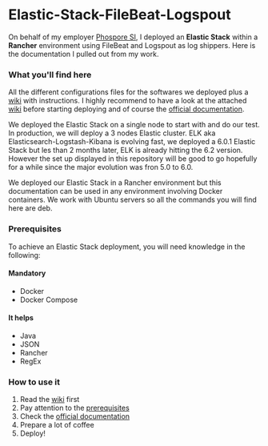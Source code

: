 # Elastic-Stack-FileBeat-Logspout
On behalf of my employer [Phospore SI](https://www.phosphore.eu/), I deployed an **Elastic Stack** within a **Rancher** environment using FileBeat and Logspout as log shippers. Here is the documentation I pulled out from my work.

### What you'll find here

All the different configurations files for the softwares we deployed plus a [wiki](https://github.com/Alexandre-Guth/Elastic-Stack-FileBeat-Logspout/wiki) with instructions.
I highly recommend to have a look at the attached [wiki](https://github.com/Alexandre-Guth/Elastic-Stack-FileBeat-Logspout/wiki) before starting deploying and of course the [official documentation](https://www.elastic.co/guide/index.html).

We deployed the Elastic Stack on a single node to start with and do our test. In production, we will deploy a 3 nodes Elastic cluster.
ELK aka Elasticsearch-Logstash-Kibana is evolving fast, we deployed a 6.0.1 Elastic Stack but les than 2 months later, ELK is already hitting the 6.2 version. However the set up displayed in this repository will be good to go hopefully for a while since the major evolution was fron 5.0 to 6.0. 

We deployed our Elastic Stack in a Rancher environment but this documentation can be used in any environment involving Docker containers. We work with Ubuntu servers so all the commands you will find here are deb.

### Prerequisites

To achieve an Elastic Stack deployment, you will need knowledge in the following:

#### Mandatory
* Docker
* Docker Compose

#### It helps
* Java
* JSON
* Rancher
* RegEx

### How to use it

1. Read the [wiki](https://github.com/Alexandre-Guth/Elastic-Stack-FileBeat-Logspout/wiki) first
2. Pay attention to the [prerequisites](https://github.com/Alexandre-Guth/Elastic-Stack-FileBeat-Logspout/wiki/2.-Prerequisites)
3. Check the [official documentation](https://www.elastic.co/guide/index.html)
4. Prepare a lot of coffee
5. Deploy!
